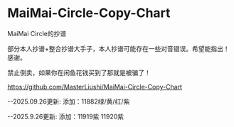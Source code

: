 # MaiMai-Circle-Copy-Chart
MaiMai Circle的抄谱

部分本人抄谱+整合抄谱大手子，本人抄谱可能存在一些对音错误。希望能指出！感谢。

禁止倒卖，如果你在闲鱼花钱买到了那就是被骗了！

https://github.com/MasterLiushi/MaiMai-Circle-Copy-Chart

--2025.09.26更新:
添加：11882绿/黄/红/紫

--2025.9.26更新:
添加：11919紫 11920紫
